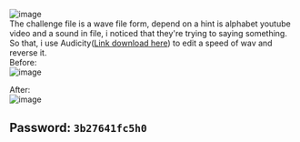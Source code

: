 ![image](https://github.com/user-attachments/assets/5d292e92-1038-40bb-9965-a11c63526cfe)  
The challenge file is a wave file form, depend on a hint is alphabet youtube video and a sound in file, i noticed that they're trying to saying something.  
So that, i use Audicity([Link download here](https://www.audacityteam.org/)) to edit a speed of wav and reverse it.  
Before:  
    ![image](https://github.com/user-attachments/assets/7034feef-c3e3-4348-aaff-8fd2c986e22e)

After:  
    ![image](https://github.com/user-attachments/assets/d2eafab9-af77-4dd7-8edf-a4097def4696)  
## Password: **```3b27641fc5h0```**
